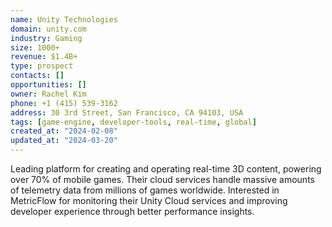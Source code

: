 ```yaml
---
name: Unity Technologies
domain: unity.com
industry: Gaming
size: 1000+
revenue: $1.4B+
type: prospect
contacts: []
opportunities: []
owner: Rachel Kim
phone: +1 (415) 539-3162
address: 30 3rd Street, San Francisco, CA 94103, USA
tags: [game-engine, developer-tools, real-time, global]
created_at: "2024-02-08"
updated_at: "2024-03-20"
---
```


Leading platform for creating and operating real-time 3D content, powering over 70% of mobile games. Their cloud services handle massive amounts of telemetry data from millions of games worldwide. Interested in MetricFlow for monitoring their Unity Cloud services and improving developer experience through better performance insights.